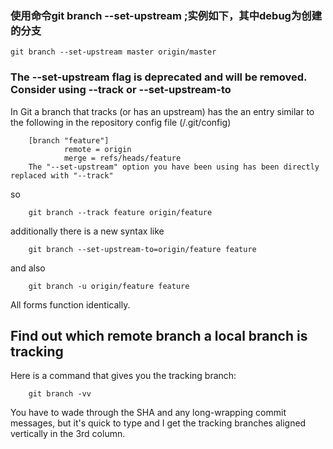 ### 使用命令git branch --set-upstream ;实例如下，其中debug为创建的分支

    git branch --set-upstream master origin/master  

### The --set-upstream flag is deprecated and will be removed. Consider using --track or --set-upstream-to

In Git a branch that tracks (or has an upstream) has the an entry similar to the following in the repository config file (/.git/config)

        [branch "feature"]
                remote = origin
                merge = refs/heads/feature
        The "--set-upstream" option you have been using has been directly replaced with "--track"

so

        git branch --track feature origin/feature
        
additionally there is a new syntax like

        git branch --set-upstream-to=origin/feature feature
        
and also

        git branch -u origin/feature feature
        
All forms function identically.

## Find out which remote branch a local branch is tracking

Here is a command that gives you the tracking branch:

        git branch -vv

You have to wade through the SHA and any long-wrapping commit messages, but it's quick to type and I get the tracking branches aligned vertically in the 3rd column.


